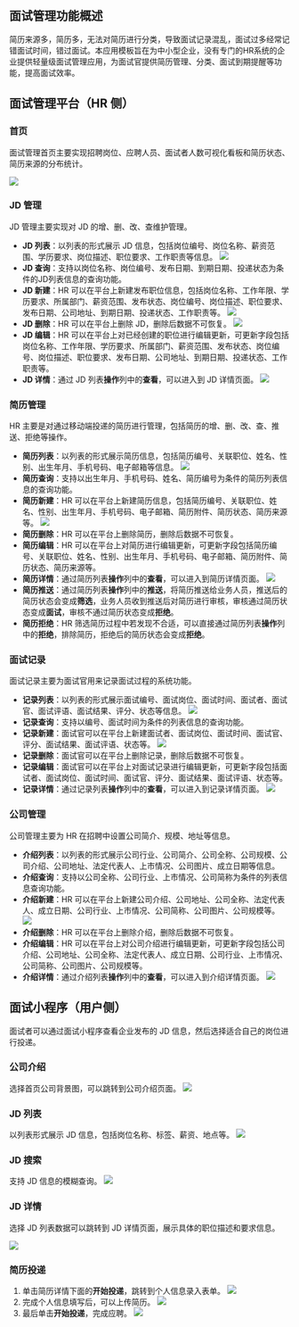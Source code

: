 ## 面试管理功能概述

简历来源多，简历多，无法对简历进行分类，导致面试记录混乱，面试过多经常记错面试时间，错过面试。本应用模板旨在为中小型企业，没有专门的HR系统的企业提供轻量级面试管理应用，为面试官提供简历管理、分类、面试到期提醒等功能，提高面试效率。

## 面试管理平台（HR 侧）

### 首页

面试管理首页主要实现招聘岗位、应聘人员、面试者人数可视化看板和简历状态、简历来源的分布统计。

![](https://qcloudimg.tencent-cloud.cn/raw/7d03234a3b5d1e3644936c54e9b3c397.png)        

### JD 管理

JD 管理主要实现对 JD 的增、删、改、查维护管理。

- **JD 列表**：以列表的形式展示 JD 信息，包括岗位编号、岗位名称、薪资范围、学历要求、岗位描述、职位要求、工作职责等信息。
![](https://qcloudimg.tencent-cloud.cn/raw/36b958c373487dd0d718e2c9a462b381.png)        
- **JD 查询**：支持以岗位名称、岗位编号、发布日期、到期日期、投递状态为条件的JD列表信息的查询功能。
- **JD 新建**：HR 可以在平台上新建发布职位信息，包括岗位名称、工作年限、学历要求、所属部门、薪资范围、发布状态、岗位编号、岗位描述、职位要求、发布日期、公司地址、到期日期、投递状态、工作职责等。
![](https://qcloudimg.tencent-cloud.cn/raw/53b977dd160d7e1da23e575f38b1bef1.png)        
- **JD 删除**：HR 可以在平台上删除 JD，删除后数据不可恢复。
![](https://qcloudimg.tencent-cloud.cn/raw/cc2b8866c503fa90ecc10d0e0485df70.png)        
- **JD 编辑**：HR 可以在平台上对已经创建的职位进行编辑更新，可更新字段包括岗位名称、工作年限、学历要求、所属部门、薪资范围、发布状态、岗位编号、岗位描述、职位要求、发布日期、公司地址、到期日期、投递状态、工作职责等。
- **JD 详情**：通过 JD 列表**操作**列中的**查看**，可以进入到 JD 详情页面。
 ![](https://qcloudimg.tencent-cloud.cn/raw/1e51e936986769eec5d8aeea10ada55c.png)        

### 简历管理

HR 主要是对通过移动端投递的简历进行管理，包括简历的增、删、改、查、推送、拒绝等操作。
- **简历列表**：以列表的形式展示简历信息，包括简历编号、关联职位、姓名、性别、出生年月、手机号码、电子邮箱等信息。
![](https://qcloudimg.tencent-cloud.cn/raw/71ed97580caba448824961de3ba8c6f0.png)        
- **简历查询**：支持以出生年月、手机号码、姓名、简历编号为条件的简历列表信息的查询功能。
- **简历新建**：HR 可以在平台上新建简历信息，包括简历编号、关联职位、姓名、性别、出生年月、手机号码、电子邮箱、简历附件、简历状态、简历来源等。
![](https://qcloudimg.tencent-cloud.cn/raw/99d103ebfd6edf502734054378acee7d.png)        
- **简历删除**：HR 可以在平台上删除简历，删除后数据不可恢复。
- **简历编辑**：HR 可以在平台上对简历进行编辑更新，可更新字段包括简历编号、关联职位、姓名、性别、出生年月、手机号码、电子邮箱、简历附件、简历状态、简历来源等。
- **简历详情**：通过简历列表**操作**列中的**查看**，可以进入到简历详情页面。
![](https://qcloudimg.tencent-cloud.cn/raw/07e5d58b404025c415753b3bce3e4ffb.png)        
- **简历推送**：通过简历列表**操作**列中的**推送**，将简历推送给业务人员，推送后的简历状态会变成**筛选**，业务人员收到推送后对简历进行审核，审核通过简历状态变成**面试**，审核不通过简历状态变成**拒绝**。
- **简历拒绝**：HR 筛选简历过程中若发现不合适，可以直接通过简历列表**操作**列中的**拒绝**，排除简历，拒绝后的简历状态会变成**拒绝**。

### 面试记录

面试记录主要为面试官用来记录面试过程的系统功能。
- **记录列表**：以列表的形式展示面试编号、面试岗位、面试时间、面试者、面试官、面试评语、面试结果、评分、状态等信息。
![](https://qcloudimg.tencent-cloud.cn/raw/a1ac42cbdca7daaad9768ba51bbf2f6b.png)        
- **记录查询**：支持以编号、面试时间为条件的列表信息的查询功能。
- **记录新建**：面试官可以在平台上新建面试者、面试岗位、面试时间、面试官、评分、面试结果、面试评语、状态等。
 ![](https://qcloudimg.tencent-cloud.cn/raw/54d05c7aaa6926d0b587d0de24a816e4.png)        
- **记录删除**：面试官可以在平台上删除记录，删除后数据不可恢复。
- **记录编辑**：面试官可以在平台上对面试记录进行编辑更新，可更新字段包括面试者、面试岗位、面试时间、面试官、评分、面试结果、面试评语、状态等。
- **记录详情**：通过记录列表**操作**列中的**查看**，可以进入到记录详情页面。
![](https://qcloudimg.tencent-cloud.cn/raw/56f0aed34c9de48e656603a35ab76368.png)        

### 公司管理

公司管理主要为 HR 在招聘中设置公司简介、规模、地址等信息。
- **介绍列表**：以列表的形式展示公司行业、公司简介、公司全称、公司规模、公司介绍、公司地址、法定代表人、上市情况、公司图片、成立日期等信息。
- **介绍查询**：支持以公司全称、公司行业、上市情况、公司简称为条件的列表信息查询功能。
- **介绍新建**：HR 可以在平台上新建公司介绍、公司地址、公司全称、法定代表人、成立日期、公司行业、上市情况、公司简称、公司图片、公司规模等。
![](https://qcloudimg.tencent-cloud.cn/raw/b325aaa5ba03983e5e85105fd4402711.png)        
- **介绍删除**：HR 可以在平台上删除介绍，删除后数据不可恢复。
- **介绍编辑**：HR 可以在平台上对公司介绍进行编辑更新，可更新字段包括公司介绍、公司地址、公司全称、法定代表人、成立日期、公司行业、上市情况、公司简称、公司图片、公司规模等。
- **介绍详情**：通过介绍列表**操作**列中的**查看**，可以进入到介绍详情页面。
 ![](https://qcloudimg.tencent-cloud.cn/raw/f35503f25332737039add78c900fd751.png)        

## 面试小程序（用户侧）

面试者可以通过面试小程序查看企业发布的 JD 信息，然后选择适合自己的岗位进行投递。

### 公司介绍

选择首页公司背景图，可以跳转到公司介绍页面。
![](https://qcloudimg.tencent-cloud.cn/raw/eadb2b1047a8a1908d2db02954efd5be.png)        

### JD 列表

以列表形式展示 JD 信息，包括岗位名称、标签、薪资、地点等。
 ![](https://qcloudimg.tencent-cloud.cn/raw/540c0f298c8d08876f465b60ff851b09.png)        



### JD 搜索

支持 JD 信息的模糊查询。
![](https://qcloudimg.tencent-cloud.cn/raw/61a94ff463dc4633128050b0f209c188.png)        

### JD 详情

选择 JD 列表数据可以跳转到 JD 详情页面，展示具体的职位描述和要求信息。

![](https://qcloudimg.tencent-cloud.cn/raw/b3fc184c663a4b112126ae7bc894223e.png)        

### 简历投递

1. 单击简历详情下面的**开始投递**，跳转到个人信息录入表单。
 ![](https://qcloudimg.tencent-cloud.cn/raw/a7ea7713d4f4e2682141a6ef0171b426.png)        
2. 完成个人信息填写后，可以上传简历。
![](https://qcloudimg.tencent-cloud.cn/raw/b78b8d51bc5698d6787db3e21c634191.png)   
3. 最后单击**开始投递**，完成应聘。
 ![](https://qcloudimg.tencent-cloud.cn/raw/702f7859fae5cd44ad0cf726ea7ff1ad.png)        
